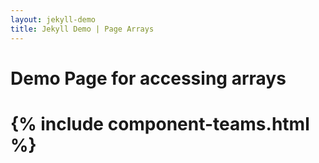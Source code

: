 ```yaml
---
layout: jekyll-demo
title: Jekyll Demo | Page Arrays 
---
```

<!-- page: component-teams.md -->
<h1>Demo Page for accessing arrays<h1>
{% include component-teams.html %}
<!-- page: component-teams.md: DONE -->
